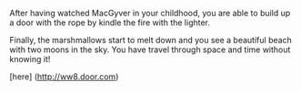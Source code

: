 After having watched MacGyver in your childhood, you are able to build up a door with the rope by kindle the fire
with the lighter.

Finally, the marshmallows start to melt down and you see a beautiful beach with two moons in the sky. You have travel
through space and time without knowing it!

[here] (http://ww8.door.com)
